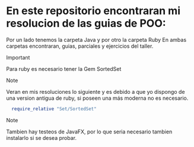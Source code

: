 # En este repositorio encontraran mi resolucion de las guias de POO:
Por un lado tenemos la carpeta Java y por otro la carpeta Ruby
En ambas carpetas encontraran, guias, parciales y ejercicios del taller.

>[!IMPORTANT]
>Para ruby es necesario tener la Gem SortedSet

>[!NOTE]
>Veran en mis resoluciones lo siguiente y es debido a que yo dispongo de una version antigua de ruby, si poseen una más moderna no es necesario.

``` Ruby
  require_relative "Set/SortedSet"
```
>[!NOTE]
>Tambien hay testeos de JavaFX, por lo que seria necesario tambien instalarlo si se desea probar.
